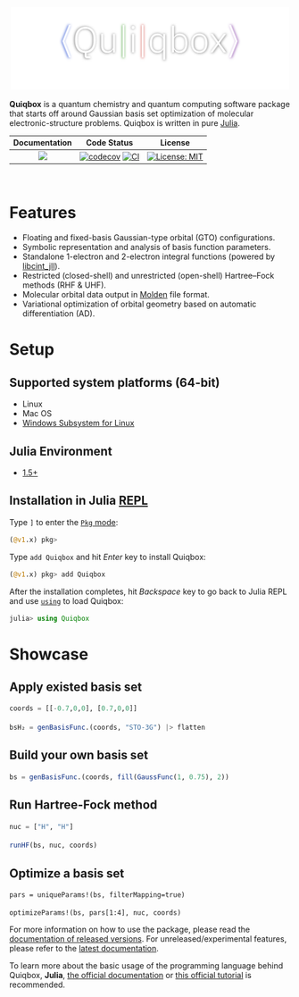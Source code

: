 <p align="center">
  <img width="500" src="docs/src/assets/logo.png">
</p>

**Quiqbox** is a quantum chemistry and quantum computing software package that starts off around Gaussian basis set optimization of molecular electronic-structure problems. Quiqbox is written in pure [Julia](https://julialang.org/).

| Documentation | Code Status | License |
| :---: | :---: | :---: |
| [![][Doc-l-img]][Doc-latest] | [![codecov][codecov-img]][codecov-url] [![CI][GA-CI-img]][GA-CI-url] | [![License: MIT][License-img]][License-url] |

<br />

# Features

* Floating and fixed-basis Gaussian-type orbital (GTO) configurations.
* Symbolic representation and analysis of basis function parameters.
* Standalone 1-electron and 2-electron integral functions (powered by [libcint_jll](https://github.com/JuliaBinaryWrappers/libcint_jll.jl)).
* Restricted (closed-shell) and unrestricted (open-shell) Hartree–Fock methods (RHF & UHF).
* Molecular orbital data output in [Molden](https://www3.cmbi.umcn.nl/molden/) file format.
* Variational optimization of orbital geometry based on automatic differentiation (AD).

# Setup

## Supported system platforms (64-bit)
* Linux
* Mac OS
* [Windows Subsystem for Linux](https://docs.microsoft.com/en-us/windows/wsl/about)

## Julia Environment
* [1.5+](https://github.com/frankwswang/Quiqbox.jl/actions/workflows/CI.yml)

## Installation in Julia [REPL](https://docs.julialang.org/en/v1/manual/getting-started/)

Type `]` to enter the [`Pkg` mode](https://docs.julialang.org/en/v1/stdlib/REPL/#Pkg-mode):

```julia
(@v1.x) pkg>
```

Type `add Quiqbox` and hit *Enter* key to install Quiqbox:

```julia
(@v1.x) pkg> add Quiqbox
```

After the installation completes, hit *Backspace* key to go back to Julia REPL and use [`using`](https://docs.julialang.org/en/v1/base/base/#using) to load Quiqbox:

```julia
julia> using Quiqbox
```

# Showcase

## Apply existed basis set
```julia
coords = [[-0.7,0,0], [0.7,0,0]]

bsH₂ = genBasisFunc.(coords, "STO-3G") |> flatten
```

## Build your own basis set
```julia
bs = genBasisFunc.(coords, fill(GaussFunc(1, 0.75), 2))
```

## Run Hartree-Fock method
```julia
nuc = ["H", "H"]

runHF(bs, nuc, coords)
```

## Optimize a basis set
```
pars = uniqueParams!(bs, filterMapping=true)

optimizeParams!(bs, pars[1:4], nuc, coords)
```

For more information on how to use the package, please read the [documentation of released versions][Doc-stable]. For unreleased/experimental features, please refer to the [latest documentation][Doc-latest].

To learn more about the basic usage of the programming language behind Quiqbox, **Julia**, [the official documentation](https://docs.julialang.org/) or [this official tutorial](https://juliaacademy.com/p/intro-to-julia) is recommended.


[Doc-stable]:  https://frankwswang.github.io/Quiqbox.jl/stable
[Doc-latest]:  https://frankwswang.github.io/Quiqbox.jl/dev
[Doc-s-img]:   https://img.shields.io/badge/docs-stable-blue.svg
[Doc-l-img]:   https://img.shields.io/badge/docs-latest-blue.svg
[GA-CI-img]:   https://github.com/frankwswang/Quiqbox.jl/actions/workflows/CI.yml/badge.svg?branch=main
[GA-CI-url]:   https://github.com/frankwswang/Quiqbox.jl/actions/workflows/CI.yml
[codecov-img]: https://codecov.io/gh/frankwswang/Quiqbox.jl/branch/main/graph/badge.svg?token=Z1XOA39DV2
[codecov-url]: https://codecov.io/gh/frankwswang/Quiqbox.jl
[License-img]: https://img.shields.io/badge/License-MIT-blueviolet.svg
[License-url]: https://opensource.org/licenses/MIT